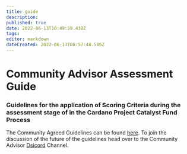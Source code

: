 ```yaml
---
title: guide
description: 
published: true
date: 2022-06-13T10:49:59.430Z
tags: 
editor: markdown
dateCreated: 2022-06-13T08:57:48.506Z
---
```



# Community Advisor Assessment Guide
### Guidelines for the application of Scoring Criteria during the assessment stage of in the Cardano Project Catalyst Fund Process

The Community Agreed Guidelines can be found [here](https://docs.google.com/document/d/1g-iZhDlKhUBZkui1uv8NVNfJC4oVD3JtR-P6Fue7XPU/edit#).
To join the discussion of the future of the guidelines head over to the Community Advisor [Dsicord](https://discord.gg/hVHGrmczXR) Channel.

